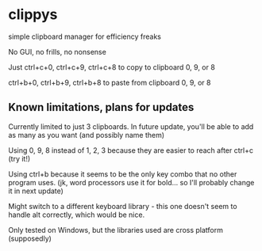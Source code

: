 # clippys
simple clipboard manager for efficiency freaks

No GUI, no frills, no nonsense

Just ctrl+c+0, ctrl+c+9, ctrl+c+8 to copy to clipboard 0, 9, or 8

ctrl+b+0, ctrl+b+9, ctrl+b+8 to paste from clipboard 0, 9, or 8

## Known limitations, plans for updates

Currently limited to just 3 clipboards. In future update, you'll be able to add as many as you want (and possibly name them)

Using 0, 9, 8 instead of 1, 2, 3 because they are easier to reach after ctrl+c (try it!)

Using ctrl+b because it seems to be the only key combo that no other program uses. (jk, word processors use it for bold... so I'll probably change it in next update)

Might switch to a different keyboard library - this one doesn't seem to handle alt correctly, which would be nice.

Only tested on Windows, but the libraries used are cross platform (supposedly)
